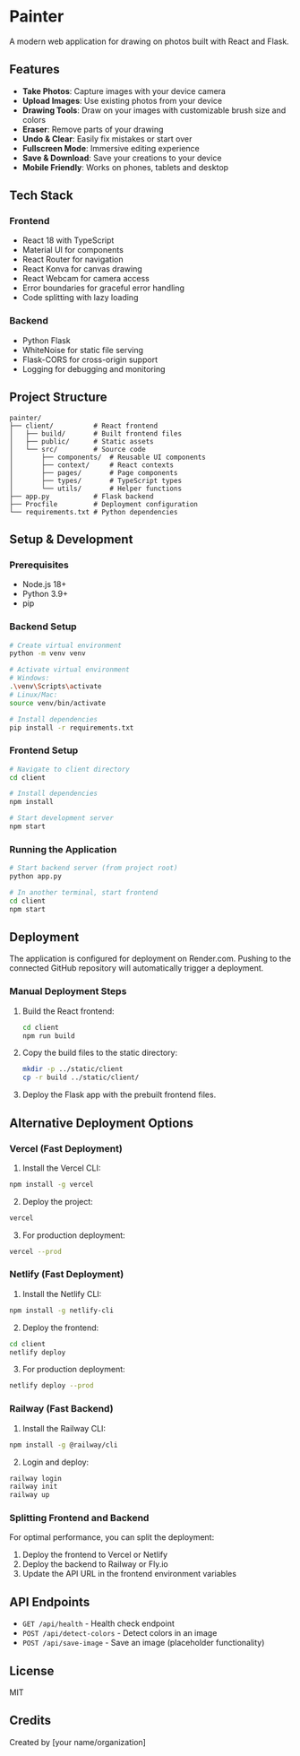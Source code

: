 # Painter

A modern web application for drawing on photos built with React and Flask.

## Features

- **Take Photos**: Capture images with your device camera
- **Upload Images**: Use existing photos from your device
- **Drawing Tools**: Draw on your images with customizable brush size and colors
- **Eraser**: Remove parts of your drawing
- **Undo & Clear**: Easily fix mistakes or start over
- **Fullscreen Mode**: Immersive editing experience
- **Save & Download**: Save your creations to your device
- **Mobile Friendly**: Works on phones, tablets and desktop

## Tech Stack

### Frontend
- React 18 with TypeScript
- Material UI for components
- React Router for navigation
- React Konva for canvas drawing
- React Webcam for camera access
- Error boundaries for graceful error handling
- Code splitting with lazy loading

### Backend
- Python Flask
- WhiteNoise for static file serving
- Flask-CORS for cross-origin support
- Logging for debugging and monitoring

## Project Structure

```
painter/
├── client/          # React frontend
│   ├── build/       # Built frontend files
│   ├── public/      # Static assets
│   └── src/         # Source code
│       ├── components/  # Reusable UI components
│       ├── context/     # React contexts
│       ├── pages/       # Page components
│       ├── types/       # TypeScript types
│       └── utils/       # Helper functions
├── app.py           # Flask backend
├── Procfile         # Deployment configuration
└── requirements.txt # Python dependencies
```

## Setup & Development

### Prerequisites

- Node.js 18+
- Python 3.9+
- pip

### Backend Setup

```bash
# Create virtual environment
python -m venv venv

# Activate virtual environment
# Windows:
.\venv\Scripts\activate
# Linux/Mac:
source venv/bin/activate

# Install dependencies
pip install -r requirements.txt
```

### Frontend Setup

```bash
# Navigate to client directory
cd client

# Install dependencies
npm install

# Start development server
npm start
```

### Running the Application

```bash
# Start backend server (from project root)
python app.py

# In another terminal, start frontend
cd client
npm start
```

## Deployment

The application is configured for deployment on Render.com. Pushing to the connected GitHub repository will automatically trigger a deployment.

### Manual Deployment Steps

1. Build the React frontend:
   ```bash
   cd client
   npm run build
   ```

2. Copy the build files to the static directory:
   ```bash
   mkdir -p ../static/client
   cp -r build ../static/client/
   ```

3. Deploy the Flask app with the prebuilt frontend files.

## Alternative Deployment Options

### Vercel (Fast Deployment)

1. Install the Vercel CLI:
```bash
npm install -g vercel
```

2. Deploy the project:
```bash
vercel
```

3. For production deployment:
```bash
vercel --prod
```

### Netlify (Fast Deployment)

1. Install the Netlify CLI:
```bash
npm install -g netlify-cli
```

2. Deploy the frontend:
```bash
cd client
netlify deploy
```

3. For production deployment:
```bash
netlify deploy --prod
```

### Railway (Fast Backend)

1. Install the Railway CLI:
```bash
npm install -g @railway/cli
```

2. Login and deploy:
```bash
railway login
railway init
railway up
```

### Splitting Frontend and Backend

For optimal performance, you can split the deployment:
1. Deploy the frontend to Vercel or Netlify
2. Deploy the backend to Railway or Fly.io
3. Update the API URL in the frontend environment variables

## API Endpoints

- `GET /api/health` - Health check endpoint
- `POST /api/detect-colors` - Detect colors in an image
- `POST /api/save-image` - Save an image (placeholder functionality)

## License

MIT

## Credits

Created by [your name/organization]